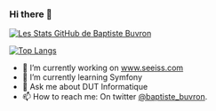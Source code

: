 ### Hi there 👋
[![Les Stats GitHub de Baptiste Buvron](https://github-readme-stats.vercel.app/api?username=BaptisteBuvron&show_icons=true&theme=radical&count_private=true)](https://github.com/anuraghazra/github-readme-stats)

[![Top Langs](https://github-readme-stats.vercel.app/api/top-langs/?username=BaptisteBuvron&layout=compact&theme=radical)](https://github.com/anuraghazra/github-readme-stats)


- 🔭 I’m currently working on www.seeiss.com
- 🌱 I’m currently learning Symfony
- 💬 Ask me about DUT Informatique
- 📫 How to reach me: On twitter [@baptiste_buvron](https://twitter.com/baptiste_buvron).
<!--
**BaptisteBuvron/BaptisteBuvron** is a ✨ _special_ ✨ repository because its `README.md` (this file) appears on your GitHub profile.

Here are some ideas to get you started:

- 🔭 I’m currently working on ...
- 🌱 I’m currently learning ...
- 👯 I’m looking to collaborate on ...
- 🤔 I’m looking for help with ...
- 💬 Ask me about ...
- 📫 How to reach me: ...
- 😄 Pronouns: ...
- ⚡ Fun fact: ...
-->
